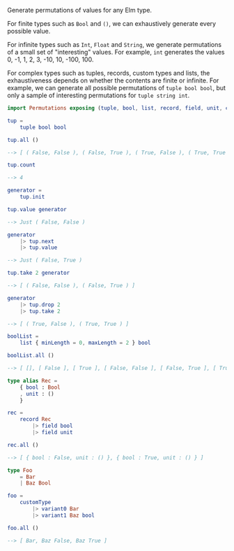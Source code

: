 Generate permutations of values for any Elm type.

For finite types such as `Bool` and `()`, we can exhaustively generate every possible value.

For infinite types such as `Int`, `Float` and `String`, we generate permutations of a small set of "interesting" values.
For example, `int` generates the values 0, -1, 1, 2, 3, -10, 10, -100, 100.

For complex types such as tuples, records, custom types and lists, the exhaustiveness depends on whether the contents
are finite or infinite. For example, we can generate all possible permutations of `tuple bool bool`, but only a sample
of interesting permutations for `tuple string int`.

```elm
import Permutations exposing (tuple, bool, list, record, field, unit, customType, variant0, variant1)

tup =
    tuple bool bool

tup.all ()

--> [ ( False, False ), ( False, True ), ( True, False ), ( True, True ) ]

tup.count 

--> 4

generator = 
    tup.init

tup.value generator

--> Just ( False, False )

generator 
    |> tup.next
    |> tup.value

--> Just ( False, True )

tup.take 2 generator

--> [ ( False, False ), ( False, True ) ]

generator
    |> tup.drop 2
    |> tup.take 2

--> [ ( True, False ), ( True, True ) ]

boolList =
    list { minLength = 0, maxLength = 2 } bool

boolList.all ()

--> [ [], [ False ], [ True ], [ False, False ], [ False, True ], [ True, False ], [ True, True ] ]

type alias Rec =
    { bool : Bool
    , unit : () 
    }

rec =
    record Rec
        |> field bool
        |> field unit

rec.all ()

--> [ { bool : False, unit : () }, { bool : True, unit : () } ]

type Foo
    = Bar
    | Baz Bool

foo =
    customType
        |> variant0 Bar
        |> variant1 Baz bool

foo.all ()

--> [ Bar, Baz False, Baz True ]
```
